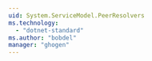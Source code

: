 ```yaml
---
uid: System.ServiceModel.PeerResolvers
ms.technology: 
  - "dotnet-standard"
ms.author: "bobdel"
manager: "ghogen"
---
```

